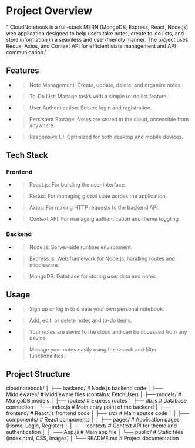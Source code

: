 # Project Overview
 " CloudNotebook is a full-stack MERN (MongoDB, Express, React, Node.js) web application designed to help users take notes, create to-do lists, and store information in a seamless and user-friendly manner. The project uses Redux, Axios, and Context API for efficient state management and API communication."

## Features
- > Note Management: Create, update, delete, and organize notes.
- > To-Do List: Manage tasks with a simple to-do list feature.
- > User Authentication: Secure login and registration.
- > Persistent Storage: Notes are stored in the cloud, accessible from anywhere.
- > Responsive UI: Optimized for both desktop and mobile devices.

## Tech Stack
### Frontend

- > React.js: For building the user interface.
- > Redux: For managing global state across the application.
- > Axios: For making HTTP requests to the backend API.
- > Context API: For managing authentication and theme toggling.

### Backend

- > Node.js: Server-side runtime environment.
- > Express.js: Web framework for Node.js, handling routes and middleware.
- > MongoDB: Database for storing user data and notes.

## Usage

- > Sign up or log in to create your own personal notebook.
- > Add, edit, or delete notes and to-do items.
- > Your notes are saved to the cloud and can be accessed from any device.
- > Manage your notes easily using the search and filter functionalities.


## Project Structure

cloudnotebook/
│
├── backend/                   # Node.js backend code
│   ├── Middlewares/           # Middleware files (contains: FetchUser)
│   ├── models/                # MongoDB models
│   ├── routes/                # Express routes
│   ├── db.js                  # Database connection
│   └── index.js               # Main entry point of the backend
│
├── frontend/                  # React.js frontend code
│   ├── src/                   # Main source code
│   │   ├── components/        # React components
│   │   ├── pages/             # Application pages (Home, Login, Register)
│   │   ├── context/           # Context API for theme and authentication
│   │   └── App.js             # Main app file
│   └── public/                # Static files (index.html, CSS, images)
│
└── README.md                  # Project documentation
